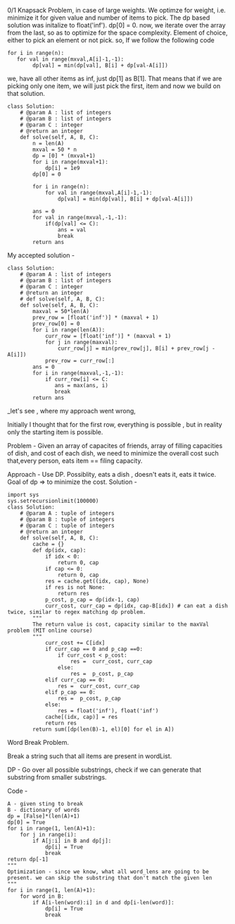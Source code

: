 0/1 Knapsack Problem, in case of large weights. We optimze for weight, i.e. minimize it for given value and number of items to pick.
The dp based solution was
initalize to float('inf').
dp[0] = 0.
now, we iterate over the array from the last, so as to optimize for the space complexity. Element of choice, either to pick an element or not pick.
so, If we follow the following code
```
for i in range(n):
   for val in range(mxval,A[i]-1,-1):
        dp[val] = min(dp[val], B[i] + dp[val-A[i]])
```
we, have all other items as inf, just dp[1] as B[1]. That means that if we are picking only one item, we will just pick the first, item and now we build on that
solution.

```
class Solution:
    # @param A : list of integers
    # @param B : list of integers
    # @param C : integer
    # @return an integer
    def solve(self, A, B, C):
        n = len(A)
        mxval = 50 * n
        dp = [0] * (mxval+1)
        for i in range(mxval+1):
            dp[i] = 1e9
        dp[0] = 0

        for i in range(n):
            for val in range(mxval,A[i]-1,-1):
                dp[val] = min(dp[val], B[i] + dp[val-A[i]])
                
        ans = 0
        for val in range(mxval,-1,-1):
            if(dp[val] <= C):
                ans = val
                break
        return ans
```

My accepted solution - 
```
class Solution:
    # @param A : list of integers
    # @param B : list of integers
    # @param C : integer
    # @return an integer
    # def solve(self, A, B, C):
    def solve(self, A, B, C):
        maxval = 50*len(A)
        prev_row = [float('inf')] * (maxval + 1)
        prev_row[0] = 0
        for i in range(len(A)):
            curr_row = [float('inf')] * (maxval + 1)
            for j in range(maxval):
                curr_row[j] = min(prev_row[j], B[i] + prev_row[j - A[i]])
            prev_row = curr_row[:]
        ans = 0
        for i in range(maxval,-1,-1):
            if curr_row[i] <= C:
               ans = max(ans, i) 
               break
        return ans
```

_let's see , where my approach went wrong,

Initially I thought that for the first row, everything is possible , but in reality only the starting item is possible.

Problem - Given an array of capacites of friends, array of filling capacities of dish, and cost of each dish, we need to minimize the overall cost such that,every person, eats item == filing capacity.

Approach - Use DP. Possiblity, eats a dish , doesn't eats it, eats it twice. Goal of dp => to minimize the cost.
Solution - 
```
import sys
sys.setrecursionlimit(100000)
class Solution:
	# @param A : tuple of integers
	# @param B : tuple of integers
	# @param C : tuple of integers
	# @return an integer
	def solve(self, A, B, C):
	    cache = {}
	    def dp(idx, cap):
	        if idx < 0:
	            return 0, cap
	        if cap <= 0:
	            return 0, cap
	        res = cache.get((idx, cap), None)
	        if res is not None:
	            return res
	        p_cost, p_cap = dp(idx-1, cap)
	        curr_cost, curr_cap = dp(idx, cap-B[idx]) # can eat a dish twice, similar to regex matching dp problem.
		"""
		The return value is cost, capacity similar to the maxVal problem (MIT online course)
		"""
	        curr_cost += C[idx]
	        if curr_cap == 0 and p_cap ==0:
	            if curr_cost < p_cost:
	                res =  curr_cost, curr_cap
	            else:
	                res =  p_cost, p_cap
	        elif curr_cap == 0:
	            res =  curr_cost, curr_cap
	        elif p_cap == 0:
	            res =  p_cost, p_cap
	        else:
	            res = float('inf'), float('inf')
	        cache[(idx, cap)] = res
	        return res
	    return sum([dp(len(B)-1, el)[0] for el in A])
```

Word Break Problem.

Break a string such that all items are present in wordList.

DP - Go over all possible substrings, check if we can generate that substring from smaller substrings.

Code - 

```
A - given sting to break
B - dictionary of words
dp = [False]*(len(A)+1)
dp[0] = True
for i in range(1, len(A)+1):
	for j in range(i):
		if A[j:i] in B and dp[j]:
			dp[i] = True
			break
return dp[-1]
"""
Optimization - since we know, what all word_lens are going to be present. we can skip the substring that don't match the given len
"""
for i in range(1, len(A)+1):
	for word in B:
		if A[i-len(word):i] in d and dp[i-len(word)]:
			dp[i] = True
			break
```

